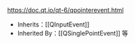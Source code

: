 https://doc.qt.io/qt-6/qpointerevent.html

- Inherits：[[QInputEvent]]
- Inherited By：[[QSinglePointEvent]] 等

